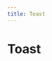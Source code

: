 ```yaml
---
title: Toast
---
```

# Toast

<ClientOnly>
  <toast-demo-1></toast-demo-1>
  <toast-demo-2></toast-demo-2>
  <toast-demo-3></toast-demo-3>
</ClientOnly>